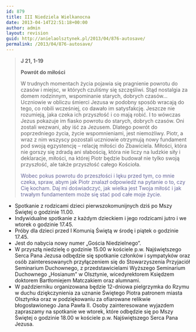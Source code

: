 ```yaml
---
id: 879
title: III Niedziela Wielkanocna
date: 2013-04-14T22:51:18+00:00
author: admin
layout: revision
guid: http://anielaolsztynek.pl/2013/04/876-autosave/
permalink: /2013/04/876-autosave/
---
```

> **J 21, 1-19**
> 
> **Powrót do miłości**
> 
> W trudnych momentach życia pojawia się pragnienie powrotu do czasów i miejsc, w których czuliśmy się szczęśliwi. Stąd nostalgia za domem rodzinnym, wspominanie starych, dobrych czasów&#8230; Uczniowie w obliczu śmierci Jezusa w podobny sposób wracają do tego, co robili wcześniej, co dawało im satysfakcję. Jeszcze nie rozumieją, jaka czeka ich przyszłość i co mają robić. I to wówczas Jezus pokazuje im fiasko powrotu do starych, dobrych czasów. Oni zostali wezwani, aby iść za Jezusem. Dlatego powrót do poprzedniego życia, życie wspomnieniami, jest niemożliwy. Piotr, a wraz z nim wszyscy pozostali uczniowie otrzymują nowy fundament pod swoją egzystencję &#8211; relację miłości do Zbawiciela. Miłości, która nie gorszy się zdradą ani słabością, która nie liczy na ludzkie siły i deklaracje, miłości, na której Piotr będzie budował nie tylko swoją przyszłość, ale także przyszłość całego Kościoła.
> 
> <span style="color: #666699;">Wobec pokus powrotu do przeszłości i lęku przed tym, co mnie czeka, spraw, abym jak Piotr znalazł odpowiedź na pytanie o to, czy Cię kocham. Daj mi doświadczyć, jak wielka jest Twoja miłość i jak trwałym fundamentem może się stać pod całe moje życie.</span>

  * Spotkanie z rodzicami dzieci pierwszokomunijnych dziś po Mszy Świętej o godzinie 11.00.
  * Indywidualne spotkanie z każdym dzieckiem i jego rodzicami jutro i we wtorek o godzinie 17.45.
  * Próby dla dzieci przed I Komunią Świętą w środę i piątek o godzinie 17.45.
  * Jest do nabycia nowy numer &#8222;Gościa Niedzielnego&#8221;.
  * W przyszłą niedzielę o godzinie 15.00 w kościele p.w. Najświętszego Serca Pana Jezusa odbędzie się spotkanie członków i sympatyków oraz osób zainteresowanych przyłączeniem się do Stowarzyszenia Przyjaciół Seminarium Duchownego, z przedstawicielami Wyższego Seminarium Duchownego &#8222;Hosianum&#8221; w Olsztynie, wicedyrektorem Księdzem doktorem Bartłomiejem Matczakiem oraz alumnami.
  * W październiku organizowana będzie 12-dniowa pielgrzymka do Rzymu w duchu dziękczynienia za uznanie Świętego Piotra patronem miasta Olsztynka oraz w podziękowaniu za ofiarowane relikwie błogosławionego Jana Pawła II. Osoby zainteresowane wyjazdem zapraszamy na spotkanie we wtorek, które odbędzie się po Mszy Świętej o godzinie 18.00 w kościele p.w. Najświętszego Serca Pana Jezusa.